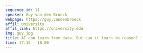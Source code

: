 ```yaml
---
sequence_id: 11
speaker: Guy van den Broeck
webpage: https://guy.vandenbroeck
affil: University
affil_link: https://university.edu
img: guy.jpg
title: AI can learn from data. But can it learn to reason?
time: 17:15 - 18:00
---
```

